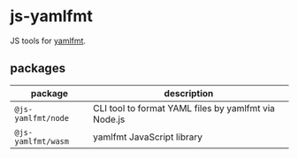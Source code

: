 # js-yamlfmt

JS tools for [yamlfmt](https://github.com/google/yamlfmt).

## packages

| package            | description                                          |
| ------------------ | ---------------------------------------------------- |
| `@js-yamlfmt/node` | CLI tool to format YAML files by yamlfmt via Node.js |
| `@js-yamlfmt/wasm` | yamlfmt JavaScript library                           |
